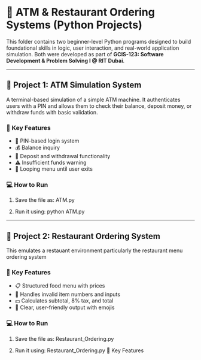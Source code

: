 # 🧾 ATM & Restaurant Ordering Systems (Python Projects)

This folder contains two beginner-level Python programs designed to build foundational skills in logic, user interaction, and real-world application simulation. Both were developed as part of **GCIS-123: Software Development & Problem Solving I @ RIT Dubai**.

---

## 🏧 Project 1: ATM Simulation System

A terminal-based simulation of a simple ATM machine. It authenticates users with a PIN and allows them to check their balance, deposit money, or withdraw funds with basic validation.

### 📌 Key Features

- 🔐 PIN-based login system
- 💰 Balance inquiry
- 🏦 Deposit and withdrawal functionality
- ⚠️ Insufficient funds warning
- 🔁 Looping menu until user exits

### 💻 How to Run

1. Save the file as:
ATM.py

2. Run it using:
python ATM.py

---

## 🏧 Project 2: Restaurant Ordering System

This emulates a restauant environment particularly the restaurant menu ordering system

### 📌 Key Features

- 📋 Structured food menu with prices
- 🧠 Handles invalid item numbers and inputs
- 💵 Calculates subtotal, 8% tax, and total
- 🙌 Clear, user-friendly output with emojis

### 💻 How to Run

1. Save the file as:
Restaurant_Ordering.py

2. Run it using:
Restaurant_Ordering.py
📌 Key Features









